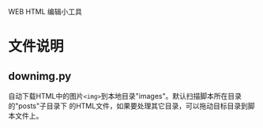 WEB HTML 编辑小工具

# 文件说明

## downimg.py

自动下载HTML中的图片`<img>`到本地目录"images"。默认扫描脚本所在目录的"posts"子目录下
的HTML文件，如果要处理其它目录，可以拖动目标目录到脚本文件上。
